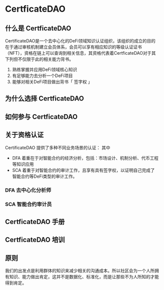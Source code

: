 

# CertficateDAO
## 什么是 CertficateDAO

CertificateDAO是一个去中心化的DeFi领域知识认证组织，该组织的成立的目的在于通过审核机制建立会员体系，会员可以享有相应知识的等级认证证书（NFT），资格在链上可以查询到相关信息，其资格代表着CertficateDAO对于其下列但不仅限于此的相关能力背书。
1. 熟练掌握并应用DeFi领域核心知识
2. 有足够能力去分析一个DeFi项目
3. 能够对相关DeFi项目做出背书「 签字权 」

## 为什么选择 CertficateDAO
## 如何参与 CertficateDAO 

## 关于资格认证 

CertificateDAO 提供了多种不同业务场景的认证：
其中 
- DFA 着重在于对智能合约的经济分析，包括：市场设计、机制分析、代币工程等知识应用
- SCA 着重于对智能合约的审计工作，且享有具有签字权，以证明自己完成了智能合约等DeFi类型的审计工作。

### DFA 去中心化分析师 
### SCA 智能合约审计员

## CertficateDAO 手册
## CertficateDAO 培训

## 原则
我们的出发点是利用群体的知识来减少相关的沟通成本。所以社区会为一个人所拥有知识、能力做出肯定，这并不是数据化、标准化，而是让那些不为人所知的才能得到肯定。

